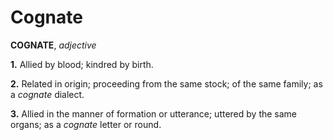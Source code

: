 # Cognate

**COGNATE**, _adjective_

**1.** Allied by blood; kindred by birth.

**2.** Related in origin; proceeding from the same stock; of the same family; as a _cognate_ dialect.

**3.** Allied in the manner of formation or utterance; uttered by the same organs; as a _cognate_ letter or round.